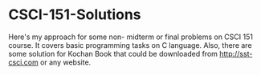 # CSCI-151-Solutions
Here's my approach for some non- midterm or final problems on CSCI 151 course. It covers basic programming tasks on C language.
Also, there are some solution for Kochan Book that could be downloaded from http://sst-csci.com or any website. 
